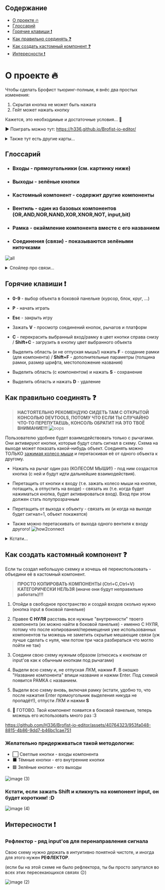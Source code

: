 ## Содержание
- [О проекте 🔥](#about)
- [Глоссарий](#glossary)
- [Горячие клавиши ❗](#hotkeys)
- [Как правильно соединять ❓](#how2connect)
- [Как создать кастомный компонент ❓](#customComponent)
- [Интересности ❗](#interesting)



<a name="about"></a>
# О проекте 🔥
Чтобы сделать Брофист тьюринг-полным, я внёс два простых изменения:
1. Скрытая кнопка не может быть нажата
2. Гейт может нажать кнопку

Кажется, это необходимые и достаточные условия... 🤔

▶️ Поиграть можно тут: https://h336.github.io/Brofist-io-editor/

<details>
	<summary>Также тут есть другие карты...</summary>

- [Компактный дизайн 8-битного сумматора](https://h336.github.io/Brofist-io-editor/?map=8bitAdder-compact)
<img src="https://github.com/H336/Brofist-io-editor/assets/40764323/603170f5-c886-40b2-b543-c4a338962969" width="250">

- [Инлайновый дизайн 8-битного сумматора](https://h336.github.io/Brofist-io-editor/?map=8bitAdder-inline)
<img src="https://github.com/H336/Brofist-io-editor/assets/40764323/adaca903-1e07-47fa-86e2-d2cd4bd03272" width="250">

</details>



<a name="glossary"></a>
## Глоссарий
- ### Входы - прямоугольники (см. картинку ниже)
- ### Выходы - зелёные кнопки

- ### Кастомный компонент - содержит другие компоненты
- ### Вентиль - один из базовых компонентов (OR,AND,NOR,NAND,XOR,XNOR,NOT, input,bit)
- ### Рамка - окаймление компонента вместе с его названием

- ### Соединения (связи) - показываются зелёными ниточками
![all](https://github.com/H336/Brofist-io-editor/assets/40764323/1b18e240-cdc7-4e90-bed4-d55275f51a5d)
<details>
	<summary>Спойлер про связи...</summary>

- 🟩 зелёные связи - между кнопкой и гейтом
- 🟥 красные связи - между рычагом и платформой
- 🟦 синие связи - между платформой хендлом
</details>


<a name="hotkeys"></a>
## Горячие клавиши ❗
- **0-9** - выбор объекта в боковой панельке (курсор, блок, круг, ...)
- **P** - начать играть
- **Esc** - закрыть игру

- Зажать **V** - просмотр соединений кнопок, рычагов и платформ
- **C** - перекрасить выбранный вход/рамку в цвет кнопки справа снизу / **Shift+C** - загрузить в кнопку цвет выбранного объекта

- Выделить область (и не отпуская мышь!) нажать **F** - создание рамки (для компонента) / **Shift+F** - дополнительные параметры (толщина рамки, размер шрифта, местоположение названия)
- Выделить область (с компонентом) и нажать **S** - сохранение
- Выделить область и нажать **D** - удаление



<a name="how2connect"></a>
## Как правильно соединять ❓
> **НАСТОЯТЕЛЬНО РЕКОМЕНДУЮ СИДЕТЬ ТАМ С ОТКРЫТОЙ КОНСОЛЬЮ DEVTOOLS, ПОТОМУ ЧТО ЕСЛИ ТЫ СЛУЧАЙНО ЧТО-ТО ПЕРЕПУТАЕШЬ, КОНСОЛЬ ОБРАТИТ НА ЭТО ТВОЁ ВНИМАНИЕ!!!**
> ![oops](https://github.com/H336/Brofist-io-editor/assets/40764323/a8728a64-7db7-44b7-8d53-e476bea04287)

Пользователю удобнее будет взаимодействовать только с рычагами. Они активируют кнопки, которые будут слать сигнал в схему. Схема на выходе может показать какой-нибудь объект.
Соединять можно ТОЛЬКО <ins>зажимая колесо мыши</ins> и перетаскивая её от одного объекта к другому.

- Нажать на рычаг один раз (КОЛЕСОМ МЫШИ!) - под ним создастся кнопка (с ней и будут идти дальнейшие взаимодействия).

- Перетащить от кнопки к входу (т.е. зажать колесо мыши на кнопке, потащить, а отпустить на входе) - связать их (т.е. когда будет нажиматься кнопка, будет активироваться вход). Вход при этом должен стать полупрозрачным
- Перетащить от выхода к объекту - связать их (и когда на выходе будет сигнал=1, объект покажется)
- Также можно перетаскивать от выхода одного вентиля к входу другого!
![how2connect](https://github.com/H336/Brofist-io-editor/assets/40764323/ef61314d-133c-42ff-8174-2032373e711a)
<details>
	<summary>Кстати...</summary>
	На гифке выше я сначала нажимал на рычаг, а потом соединял кнопку ниже, но на самом деле можно соединить рычаг с входом напрямую (кнопка создастся автоматически)! Но только один раз :D
</details>



<a name="customComponent"></a>
## Как создать кастомный компонент ❓
Если ты создал небольшую схемку и хочешь её переиспользовать - объедини её в кастомный компонент.
> **ПРОСТО КОПИРОВАТЬ КОМПОНЕНТЫ (Ctrl+C,Ctrl+V) КАТЕГОРИЧЕСКИ НЕЛЬЗЯ (иначе они будут неправильно работать)!!!**
1. Отойди в свободное пространство и создай входов сколько нужно (кнопка input в боковой панельке)
2. Правее **С НУЛЯ** расставь все нужные "внутренности" твоего компонента (их можно найти в боковой панельке) - именно С НУЛЯ, потому что после копирования/перемещения уже использованных компонентов ты можешь не заметить скрытые мешающие связи (уж лучше сделать с нуля, чем потом три часа разбираться что могло пойти не так)
3. Соедини свою схему нужным образом (относись к кнопкам от input'ов как к обычным кнопкам под рычагами)

4. Выдели всю схему и, не отпуская ЛКМ, нажми **F**. В окошко "Название компонента" впиши название и нажми Enter. Под схемой появится РАМКА с названием.
5. Выдели всю схему вновь, включая рамку (кстати, удобно то, что после нажатия Enter прямоугольник выделения никуда не пропадёт!), отпусти ЛКМ и нажми **S**
6. 👏 ГОТОВО. Твой компонент появится в боковой панельке, теперь можешь его использовать много раз :3

https://github.com/H336/Brofist-io-editor/assets/40764323/953fa048-8815-4b86-9dd7-b46bc1cae751


### Желательно придерживаться такой методологии:
- ⬜ Светлые кнопки - входы компонента
- ⬛️ Тёмные кнопки - его внутренние кнопки
- 🟩 Зелёные кнопки - его выходы

![image (3)](https://github.com/H336/Brofist-io-editor/assets/40764323/be4bfe31-869c-4e95-9e14-c773444f43a4)


### Кстати, если зажать Shift и кликнуть на компонент input, он будет коротким! :D
![image (4)](https://github.com/H336/Brofist-io-editor/assets/40764323/330ad797-ef30-46e9-adfa-5ad8aac78b04)



<a name="interesting"></a>
## Интересности ❗
### Рефлектор - ряд input'ов для перенаправления сигнала

Свою схему нужно держать в интуитивно понятной чистоте, и иногда для этого нужен **РЕФЛЕКТОР**.

(если бы на этой схеме не было рефлектора, ты бы просто запутался во всех этих пересекающихся связях 😐)

![image (2)](https://github.com/H336/Brofist-io-editor/assets/40764323/f2b10881-d1e3-4f80-b917-89829a1e81b5)
